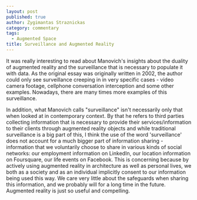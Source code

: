 ```yaml
---
layout: post
published: true
author: Zygimantas Straznickas
category: commentary
tags: 
  - Augmented Space
title: Surveillance and Augmented Reality
---
```


It was really interesting to read about Manovich's insights about the duality of augmented reality and the surveillance that is necessary to populate it with data. As the original essay was originally written in 2002, the author could only see surveillance creeping in in very specific cases - video camera footage, cellphone conversation interception and some other examples. Nowadays, there are many times more examples of this surveillance.

In addition, what Manovich calls "surveillance" isn't necessarily only that when looked at in contemporary context. By that he refers to third parties collecting information that is necessary to provide their services/information to their clients through augmented reality objects and while traditional surveillance is a big part of this, I think the use of the word 'surveillance' does not account for a much bigger part of information sharing - information that we voluntarily choose to share in various kinds of social networks: our employment information on LinkedIn, our location information on Foursquare, our life events on Facebook. This is concerning because by actively using augmented reality in architecture as well as personal lives, we both as a society and as an individual implicitly consent to our information being used this way. We care very little about the safeguards when sharing this information, and we probably will for a long time in the future. Augmented reality is just so useful and compelling. 